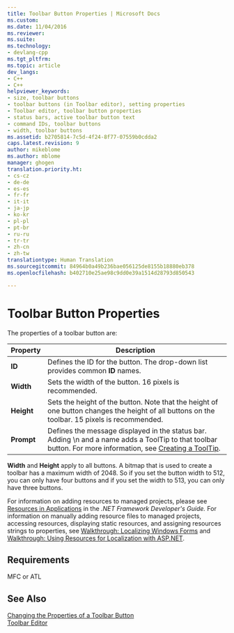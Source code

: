 ```yaml
---
title: Toolbar Button Properties | Microsoft Docs
ms.custom: 
ms.date: 11/04/2016
ms.reviewer: 
ms.suite: 
ms.technology:
- devlang-cpp
ms.tgt_pltfrm: 
ms.topic: article
dev_langs:
- C++
- C++
helpviewer_keywords:
- size, toolbar buttons
- toolbar buttons (in Toolbar editor), setting properties
- Toolbar editor, toolbar button properties
- status bars, active toolbar button text
- command IDs, toolbar buttons
- width, toolbar buttons
ms.assetid: b2705814-7c5d-4f24-8f77-07559b0cdda2
caps.latest.revision: 9
author: mikeblome
ms.author: mblome
manager: ghogen
translation.priority.ht:
- cs-cz
- de-de
- es-es
- fr-fr
- it-it
- ja-jp
- ko-kr
- pl-pl
- pt-br
- ru-ru
- tr-tr
- zh-cn
- zh-tw
translationtype: Human Translation
ms.sourcegitcommit: 84964b0a49b236bae056125de8155b18880eb378
ms.openlocfilehash: b402710e25ae98c9dd0e39a1514d28793d850543

---
```

# Toolbar Button Properties
The properties of a toolbar button are:  
  
|Property|Description|  
|--------------|-----------------|  
|**ID**|Defines the ID for the button. The drop-down list provides common **ID** names.|  
|**Width**|Sets the width of the button. 16 pixels is recommended.|  
|**Height**|Sets the height of the button. Note that the height of one button changes the height of all buttons on the toolbar. 15 pixels is recommended.|  
|**Prompt**|Defines the message displayed in the status bar. Adding \n and a name adds a ToolTip to that toolbar button. For more information, see [Creating a ToolTip](../mfc/creating-a-tool-tip-for-a-toolbar-button.md).|  
  
 **Width** and **Height** apply to all buttons. A bitmap that is used to create a toolbar has a maximum width of 2048. So if you set the button width to 512, you can only have four buttons and if you set the width to 513, you can only have three buttons.  
  
 For information on adding resources to managed projects, please see [Resources in Applications](http://msdn.microsoft.com/Library/8ad495d4-2941-40cf-bf64-e82e85825890) in the *.NET Framework Developer's Guide.* For information on manually adding resource files to managed projects, accessing resources, displaying static resources, and assigning resources strings to properties, see [Walkthrough: Localizing Windows Forms](http://msdn.microsoft.com/en-us/9a96220d-a19b-4de0-9f48-01e5d82679e5) and [Walkthrough: Using Resources for Localization with ASP.NET](http://msdn.microsoft.com/Library/bb4e5b44-e2b0-48ab-bbe9-609fb33900b6).  
  
## Requirements  
 MFC or ATL  
  
## See Also  
 [Changing the Properties of a Toolbar Button](../mfc/changing-the-properties-of-a-toolbar-button.md)   
 [Toolbar Editor](../mfc/toolbar-editor.md)




<!--HONumber=Jan17_HO2-->


